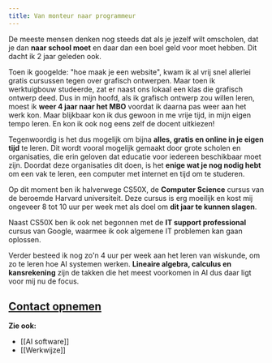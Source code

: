 ```yaml
---
title: Van monteur naar programmeur
---
```

De meeste mensen denken nog steeds dat als je jezelf wilt omscholen, dat je dan **naar school moet** en daar dan een boel geld voor moet hebben. Dit dacht ik 2 jaar geleden ook.

Toen ik googelde: "hoe maak je een website", kwam ik al vrij snel allerlei gratis cursussen tegen over grafisch ontwerpen. Maar toen ik werktuigbouw studeerde, zat er naast ons lokaal een klas die grafisch ontwerp deed. Dus in mijn hoofd, als ik grafisch ontwerp zou willen leren, moest ik **weer 4 jaar naar het MBO** voordat ik daarna pas weer aan het werk kon. Maar blijkbaar kon ik dus gewoon in me vrije tijd, in mijn eigen tempo leren. En kon ik ook nog eens zelf de docent uitkiezen!

Tegenwoordig is het dus mogelijk om bijna **alles, gratis en online in je eigen tijd** te leren. Dit wordt vooral mogelijk gemaakt door grote scholen en organisaties, die erin geloven dat educatie voor iedereen beschikbaar moet zijn. Doordat deze organisaties dit doen, is het **enige wat je nog nodig hebt** om een vak te leren, een computer met internet en tijd om te studeren.

Op dit moment ben ik halverwege CS50X, de **Computer Science** cursus van de beroemde Harvard universiteit. Deze cursus is erg moeilijk en kost mij ongeveer 8 tot 10 uur per week met als doel om **dit jaar te kunnen slagen**.

Naast CS50X ben ik ook net begonnen met de **IT support professional** cursus van Google, waarmee ik ook algemene IT problemen kan gaan oplossen.

Verder besteed ik nog zo'n 4 uur per week aan het leren van wiskunde, om zo te leren hoe AI systemen werken. **Lineaire algebra, calculus en kansrekening** zijn de takken die het meest voorkomen in AI dus daar ligt voor mij nu de focus.
## [Contact opnemen](Contact)

**Zie ook:**
- [[AI software]]
- [[Werkwijze]]